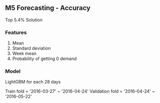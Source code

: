## M5 Forecasting - Accuracy

Top 5.4% Solution

### Features
1. Mean
2. Standard deviation
3. Week mean
3. Probability of getting 0 demand

### Model
LightGBM for each 28 days

Train fold = '2016-03-27' ~ '2016-04-24'
Validation fold = '2016-04-24' ~ '2016-05-22'



